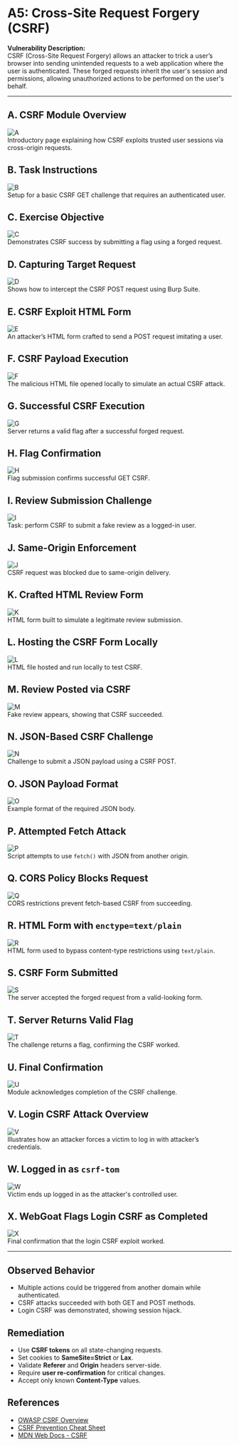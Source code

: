 
# A5: Cross-Site Request Forgery (CSRF)

**Vulnerability Description:**  
CSRF (Cross-Site Request Forgery) allows an attacker to trick a user’s browser into sending unintended requests to a web application where the user is authenticated. These forged requests inherit the user's session and permissions, allowing unauthorized actions to be performed on the user's behalf.

---

## A. CSRF Module Overview  
![A](https://github.com/user-attachments/assets/d94b83c3-65ed-46f1-b327-ee8c2d4122bd)  
Introductory page explaining how CSRF exploits trusted user sessions via cross-origin requests.

## B. Task Instructions  
![B](https://github.com/user-attachments/assets/d28d555a-ab36-49d5-81ff-0f452e5edd50)  
Setup for a basic CSRF GET challenge that requires an authenticated user.

## C. Exercise Objective  
![C](https://github.com/user-attachments/assets/163df7fb-3b5c-4c9f-8e68-ce5c53fbcd32)  
Demonstrates CSRF success by submitting a flag using a forged request.

## D. Capturing Target Request  
![D](https://github.com/user-attachments/assets/ccfbcc66-90a4-48b9-8bc1-3cddb67a2730)  
Shows how to intercept the CSRF POST request using Burp Suite.

## E. CSRF Exploit HTML Form  
![E](https://github.com/user-attachments/assets/01f52b78-cc42-4ebb-b01b-a38adfa5e394)  
An attacker’s HTML form crafted to send a POST request imitating a user.

## F. CSRF Payload Execution  
![F](https://github.com/user-attachments/assets/048a041a-2aa8-43dd-8dd1-2802e94cd243)  
The malicious HTML file opened locally to simulate an actual CSRF attack.

## G. Successful CSRF Execution  
![G](https://github.com/user-attachments/assets/dd956859-7dd5-428d-8d72-71983513d724)  
Server returns a valid flag after a successful forged request.

## H. Flag Confirmation  
![H](https://github.com/user-attachments/assets/9c6fe8fb-1e4b-4566-84e1-d16eda1c19ea)  
Flag submission confirms successful GET CSRF.

## I. Review Submission Challenge  
![I](https://github.com/user-attachments/assets/e229fa26-9ac4-4970-ba0a-2ba3d1660a41)  
Task: perform CSRF to submit a fake review as a logged-in user.

## J. Same-Origin Enforcement  
![J](https://github.com/user-attachments/assets/95395b6d-d4d9-4ef1-82ee-07689b7709f2)  
CSRF request was blocked due to same-origin delivery.

## K. Crafted HTML Review Form  
![K](https://github.com/user-attachments/assets/d853d83e-970b-41f6-bf45-c2afaa11673d)  
HTML form built to simulate a legitimate review submission.

## L. Hosting the CSRF Form Locally  
![L](https://github.com/user-attachments/assets/3d0798c5-d181-4aed-9994-b6e2177968fc)  
HTML file hosted and run locally to test CSRF.

## M. Review Posted via CSRF  
![M](https://github.com/user-attachments/assets/7f2f310d-7435-4f7b-b1da-dc9c1f7e2f2a)  
Fake review appears, showing that CSRF succeeded.

## N. JSON-Based CSRF Challenge  
![N](https://github.com/user-attachments/assets/b0e46281-6f6a-42b7-8e1b-1462492bd1d4)  
Challenge to submit a JSON payload using a CSRF POST.

## O. JSON Payload Format  
![O](https://github.com/user-attachments/assets/c2fbcf69-5acb-4e9e-8465-fb3f2b5d1d3a)  
Example format of the required JSON body.

## P. Attempted Fetch Attack  
![P](https://github.com/user-attachments/assets/67454848-c2a3-4a15-8637-ce343c1e21e2)  
Script attempts to use `fetch()` with JSON from another origin.

## Q. CORS Policy Blocks Request  
![Q](https://github.com/user-attachments/assets/06f7a301-fb89-4b15-9dcc-1ba53056ae38)  
CORS restrictions prevent fetch-based CSRF from succeeding.

## R. HTML Form with `enctype=text/plain`  
![R](https://github.com/user-attachments/assets/37e872a5-08a8-4f8c-adfa-27cb613b8cf9)  
HTML form used to bypass content-type restrictions using `text/plain`.

## S. CSRF Form Submitted  
![S](https://github.com/user-attachments/assets/b4b55036-c0ec-4750-88f6-87fd150c2acc)  
The server accepted the forged request from a valid-looking form.

## T. Server Returns Valid Flag  
![T](https://github.com/user-attachments/assets/f7404521-7681-470e-92f7-03728c203906)  
The challenge returns a flag, confirming the CSRF worked.

## U. Final Confirmation  
![U](https://github.com/user-attachments/assets/49c7161e-a877-4c2e-bc11-663a61e15674)  
Module acknowledges completion of the CSRF challenge.

## V. Login CSRF Attack Overview  
![V](https://github.com/user-attachments/assets/d7be950d-640d-4a60-aa24-c0e17b5c1809)  
Illustrates how an attacker forces a victim to log in with attacker’s credentials.

## W. Logged in as `csrf-tom`  
![W](https://github.com/user-attachments/assets/9e929606-a080-41d5-841d-d6ae732330a9)  
Victim ends up logged in as the attacker's controlled user.

## X. WebGoat Flags Login CSRF as Completed  
![X](https://github.com/user-attachments/assets/c5c3ca23-61b6-44da-a956-102b7419f348)  
Final confirmation that the login CSRF exploit worked.

---

## Observed Behavior
- Multiple actions could be triggered from another domain while authenticated.
- CSRF attacks succeeded with both GET and POST methods.
- Login CSRF was demonstrated, showing session hijack.

## Remediation

- Use **CSRF tokens** on all state-changing requests.
- Set cookies to **SameSite=Strict** or **Lax**.
- Validate **Referer** and **Origin** headers server-side.
- Require **user re-confirmation** for critical changes.
- Accept only known **Content-Type** values.

## References
- [OWASP CSRF Overview](https://owasp.org/www-community/attacks/csrf)  
- [CSRF Prevention Cheat Sheet](https://cheatsheetseries.owasp.org/cheatsheets/Cross-Site_Request_Forgery_Prevention_Cheat_Sheet.html)  
- [MDN Web Docs - CSRF](https://developer.mozilla.org/en-US/docs/Glossary/CSRF)  
